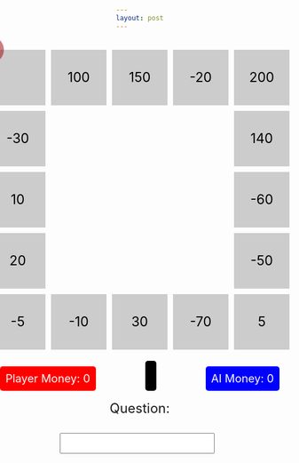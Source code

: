 ```yaml
---
layout: post
---
```


<html lang="en">
<head>
<meta charset="UTF-8">
<meta name="viewport" content="width=device-width, initial-scale=1.0">
<title>Gray Boxes</title>
<style>
    body {
    margin: 0;
    padding: 0;
    height: 100vh;
    background-image: url('https://wallpapers.com/images/hd/plain-black-background-02fh7564l8qq4m6d.jpg');
    background-size: cover; /* Cover the entire background */
    background-position: center; /* Center the background image */
    display: flex;
    flex-direction: column; /* Change to column layout */
    justify-content: center; /* Center content vertically */
    align-items: center; /* Center content horizontally */
    margin-top: 5px;
}
    .container {
        display: grid;
        grid-template-columns: repeat(5, 100px);
        grid-template-rows: repeat(5, 100px);
        gap: 10px; /* Gap between boxes */
    }
    .box {
        background-color: #cccccc; /* Light gray */
        width: 100px;
        height: 100px;
        display: flex;
        justify-content: center;
        align-items: center;
        font-size: 24px; /* Make font size bigger */
        color: black; /* Set text color to black */
    }
    .emptybox {
        background-color: transparent; /* Light gray */
        width: 100px;
        height: 100px;
    }
    .player {
        background-color: rgba(156, 0, 0, 0.5); /* Red with 50% opacity */
        width: 50px;
        height: 50px;
        position: absolute;
        transform: translate(-50%, -50%); /* Center the dot */
        border-radius: 50%; /* Make it round */
    }
    .ai {
        background-color: rgba(0, 0, 156, 0.5); /* Blue with 50% opacity */
        width: 50px;
        height: 50px;
        position: fixed;
        border-radius: 50%; /* Makes the dot round */
        display: none; /* Initially hidden */
    }
    #question {
        font-size: 24px; /* Increase font size */
        text-align: center; /* Center align text */
        margin-bottom: 10px; /* Add some space between elements */
    }
    #answer {
        display: flex;
        align-items: center;
        justify-content: center; /* Center horizontally */
        margin-top: 20px;
    }
    #user-answer {
        font-size: 20px; /* Increase font size for input */
        padding: 5px; /* Adjust padding for input */
        margin-right: 10px; /* Add some space between input and button */
    }
    /* Styling for the dice roll result */
    #dice-roll {
        font-size: 24px;
        text-align: center;
        margin-top: 20px; /* Add space between the grid and dice roll */
    }
    #player-money, #ai-money {
        font-size: 20px;
        margin-top: 10px;
    }
    #game-container {
        display: flex;
        flex-direction: column;
        align-items: center;
        margin-top: 20px; /* Adjust the top margin as needed */
    }
    #money-container {
        display: flex;
        justify-content: space-between;
        width: 100%; /* Ensure the container takes up full width */
        max-width: 600px; /* Adjust the maximum width as needed */
        margin-top: 20px; /* Adjust the top margin as needed */
    }
    #player-money, #ai-money {
        font-size: 20px;
    }
    .container {
        display: grid;
        grid-template-columns: repeat(5, 100px);
        grid-template-rows: repeat(5, 100px);
        gap: 10px; /* Gap between boxes */
    }
    /* Your existing styles for game board */
    .money-box {
        padding: 10px;
        margin-top: 10px;
        border-radius: 5px;
        color: white;
        font-size: 20px;
    }
    .player-money {
        background-color: red;
    }
    .ai-money {
        background-color: blue;
    }
    #turn-display {
    font-size: 24px; /* Increase font size */
    background-color: black; /* Black background */
    color: white; /* White text */
    padding: 10px; /* Add some padding */
    border-radius: 5px; /* Add rounded corners */
}
</style>
</head>
<body>

<div id="game-container">
    <div class="container">
        <!-- 16 light gray boxes -->
        <!-- Box IDs start from 0 -->
        <div class="box" id="box0"></div>
        <div class="box" id="box1">100</div>
        <div class="box" id="box2">150</div>
        <div class="box" id="box3">-20</div>
        <div class="box" id="box4">200</div>
        <div class="box" id="box5">-30</div>
        <div class="emptybox"></div>
        <div class="emptybox"></div>
        <div class="emptybox"></div>
        <div class="box" id="box6">140</div>
        <div class="box" id="box7">10</div>
        <div class="emptybox"></div>
        <div class="emptybox"></div>
        <div class="emptybox"></div>
        <div class="box" id="box8">-60</div>
        <div class="box" id="box9">20</div>
        <div class="emptybox"></div>
        <div class="emptybox"></div>
        <div class="emptybox"></div>
        <div class="box" id="box10">-50</div>
        <div class="box" id="box11">-5</div>
        <div class="box" id="box12">-10</div>
        <div class="box" id="box13">30</div>
        <div class="box" id="box14">-70</div>
        <div class="box" id="box15">5</div>
        <div class="player" id="player"></div>
        <div class="ai" id="ai-dot"></div>
    </div>
</div>

<div id="money-container">
    <div id="player-money" class="money-box player-money">Player Money: 0</div>
    <div id="turn-display" class="turn-display"></div>
    <div id="ai-money" class="money-box ai-money">AI Money: 0</div>
</div>
<br>
<div id="question">Question: <span id="current-question"></span></div>
<div id="answer"><input type="text" id="user-answer" onkeypress="checkEnter(event)"></div>

<script>
    let playerPosition = 0; // Start from 0
    let aiPosition = 0; // Start from 0
    let playerMoney = 0;
    let aiMoney = 0;

    const boxValues = {
        0: 0,
        1: 100,
        2: 150,
        3: -20,
        4: 200,
        5: -30,
        6: 140,
        7: 10,
        8: -60,
        9: 20,
        10: -50,
        11: -5,
        12: -10,
        13: 30,
        14: -70,
        15: 5 
    };

    function generateQuestion() {
        const num1 = Math.floor(Math.random() * 10) + 1;
        const num2 = Math.floor(Math.random() * 10) + 1;
        const operator = Math.random() < 0.5 ? '+' : '-';
        return `${num1} ${operator} ${num2}`;
    }

function move(token, steps) {
    console.log(`Moving ${token} dot ${steps} steps.`);
    const totalBoxes = Object.keys(boxValues).length;
    for (let i = 0; i < steps; i++) {
        if (token === 'player') {
            playerPosition = (playerPosition + 1) % totalBoxes;
        } else {
            aiPosition = (aiPosition + 1) % totalBoxes;
        }
    }
    const boxValue = boxValues[token === 'player' ? playerPosition : aiPosition];
    if (token === 'player') {
        console.log(`Adding ${boxValue} to player sum.`);
        playerMoney += boxValue;
        document.getElementById('player-money').textContent = `Player Money: ${playerMoney}`;
    } else {
        console.log(`Adding ${boxValue} to AI sum.`);
        aiMoney += boxValue;
        document.getElementById('ai-money').textContent = `AI Money: ${aiMoney}`;
    }
    
    // Check if either player or AI reaches 500
    if (playerMoney >= 500) {
        alert("You wins! You reached 500 first.");
        resetGame();
    } else if (aiMoney >= 500) {
        alert("AI wins! AI reached 500 first.");
        resetGame();
    }
}

function resetGame() {
    // Reset player and AI positions
    playerPosition = 0;
    aiPosition = 0;
    
    // Reset player and AI money
    playerMoney = 0;
    aiMoney = 0;
    
    // Update displayed money
    document.getElementById('player-money').textContent = `Player Money: ${playerMoney}`;
    document.getElementById('ai-money').textContent = `AI Money: ${aiMoney}`;
    
    // Generate new initial question
    document.getElementById('current-question').textContent = generateQuestion();
    
    // Move player and AI dots to initial positions
    movePlayerToPosition(playerPosition);
    moveAIToPosition(aiPosition);
}


    function movePlayerToPosition(position) {
        const playerBox = document.getElementById(`box${position}`);
        const playerDot = document.getElementById('player');
        const boxRect = playerBox.getBoundingClientRect();
        const boxSize = 100; 
        const boxCenterX = boxRect.left + (boxSize / 2);
        const boxCenterY = boxRect.top + (boxSize / 2);
        console.log(`Player dot is currently positioned in box ${position} at (${boxCenterX}, ${boxCenterY}).`);
        playerDot.style.top = `${boxCenterY}px`;
        playerDot.style.left = `${boxCenterX}px`;
        console.log(`Player dot moved to box ${position}.`);
    }

    function moveAIToPosition(position) {
        const aiBox = document.getElementById(`box${position}`);
        const aiDot = document.getElementById('ai-dot');
        const boxRect = aiBox.getBoundingClientRect();
        const dotSize = 50;
        const boxSize = 100;
        const boxCenterX = boxRect.left + (boxSize / 2);
        const boxCenterY = boxRect.top + (boxSize / 2);
        console.log(`AI dot moved to box ${position}.`);
        aiDot.style.top = `${boxCenterY - (dotSize / 2)}px`;
        aiDot.style.left = `${boxCenterX - (dotSize / 2)}px`;
        aiDot.style.display = 'block';
    }

function submitAnswer() {
    const answer = document.getElementById('user-answer').value;
    const correctAnswer = eval(document.getElementById('current-question').textContent);
    const turnDisplay = document.getElementById('turn-display');

    // Indicate AI's turn by default
    turnDisplay.textContent = "AI's Turn";

    if (parseInt(answer) === correctAnswer) {
        const playerSteps = Math.floor(Math.random() * 6) + 1;
        console.log(`Player answered correctly. Moving player.`);
        move('player', playerSteps);
        movePlayerToPosition(playerPosition);

        // Indicate AI's turn with a quick alert
        

        // Hide the alert after 2 seconds
        setTimeout(() => {
            // Delay AI's turn
            const aiSteps = Math.floor(Math.random() * 6) + 1;
            console.log(`AI's turn. Moving AI.`);
            move('ai', aiSteps);
            moveAIToPosition(aiPosition);

            // Set the question for the player after AI's move
            document.getElementById('current-question').textContent = generateQuestion();

            // Indicate player's turn
            turnDisplay.textContent = "Your Turn";
        }, 4000); // 2 second delay
    } else {
        const playerSteps = Math.floor(Math.random() * 6) + 1;
        console.log(`Player answered incorrectly. Moving AI.`);
        move('ai', playerSteps);
        document.getElementById('current-question').textContent = generateQuestion();
        moveAIToPosition(aiPosition);

        // Indicate AI's turn
        alert("Mhmm incorrect, AI is making its move now...");

        // Delay AI's turn
        setTimeout(() => {
            // Set the question for the player after AI's move
            document.getElementById('current-question').textContent = generateQuestion();
            
            // Indicate player's turn
            turnDisplay.textContent = "Your Turn";
        }, 3000); // 3 second delay
    }

    // Clear user's answer after submitting
    document.getElementById('user-answer').value = '';

    // Focus on user answer input for convenience
    document.getElementById('user-answer').focus();
}


    console.log(`Generating initial question.`);
    document.getElementById('current-question').textContent = generateQuestion();
    movePlayerToPosition(playerPosition);
    moveAIToPosition(aiPosition);

    function checkEnter(event) {
        if (event.key === "Enter") {
            submitAnswer();
        }
    }
</script>
</body>
</html>